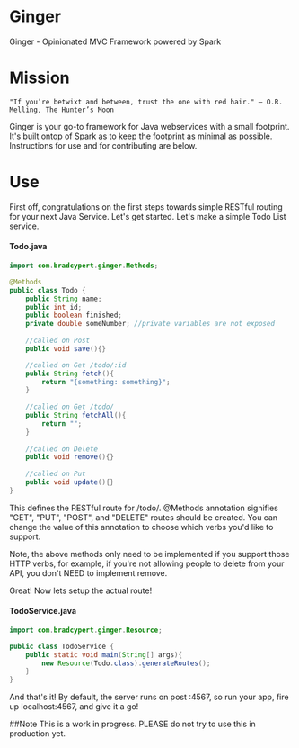 # Ginger
Ginger - Opinionated MVC Framework powered by Spark

# Mission
```
"If you’re betwixt and between, trust the one with red hair." – O.R. Melling, The Hunter’s Moon
```

Ginger is your go-to framework for Java webservices with a small footprint. It's built ontop of Spark as to keep the footprint as minimal as possible.  Instructions for use and for contributing are below.

# Use
First off, congratulations on the first steps towards simple RESTful routing for your next Java Service. Let's get started. Let's make a simple Todo List service.

#### Todo.java
```java
import com.bradcypert.ginger.Methods;

@Methods
public class Todo {
    public String name;
    public int id;
    public boolean finished;
    private double someNumber; //private variables are not exposed
    
    //called on Post
    public void save(){}

    //called on Get /todo/:id
    public String fetch(){
        return "{something: something}";
    }
    
    //called on Get /todo/
    public String fetchAll(){
        return "";
    }
    
    //called on Delete
    public void remove(){}
    
    //called on Put
    public void update(){}
}
```

This defines the RESTful route for /todo/.
@Methods annotation signifies "GET", "PUT", "POST", and "DELETE" routes should be created. You can change the value of this annotation to choose which verbs you'd like to support.

Note, the above methods only need to be implemented if you support those HTTP verbs, for example, if you're not allowing people to delete from your API, you don't NEED to implement remove.

Great! Now lets setup the actual route!
#### TodoService.java
```java
import com.bradcypert.ginger.Resource;

public class TodoService {
    public static void main(String[] args){
        new Resource(Todo.class).generateRoutes();
    }
}
```

And that's it! By default, the server runs on post :4567, so run your app, fire up localhost:4567, and give it a go!

##Note This is a work in progress. PLEASE do not try to use this in production yet.
